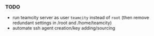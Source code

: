 ### TODO
- run teamcity server as user `teamcity` instead of `root` (then remove redundant settings in /root and /home/teamcity)
- automate ssh agent creation/key adding/sourcing

